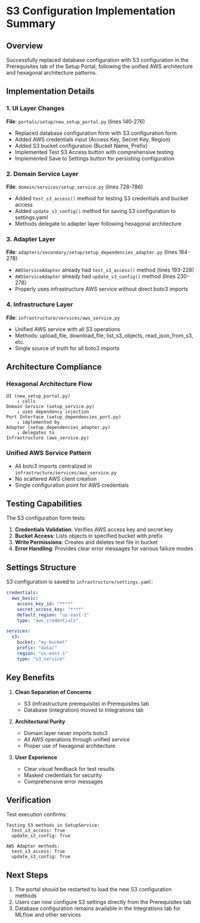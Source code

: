 # S3 Configuration Implementation Summary

## Overview
Successfully replaced database configuration with S3 configuration in the Prerequisites tab of the Setup Portal, following the unified AWS architecture and hexagonal architecture patterns.

## Implementation Details

### 1. UI Layer Changes
**File**: `portals/setup/new_setup_portal.py` (lines 140-276)
- Replaced database configuration form with S3 configuration form
- Added AWS credentials input (Access Key, Secret Key, Region)
- Added S3 bucket configuration (Bucket Name, Prefix)
- Implemented Test S3 Access button with comprehensive testing
- Implemented Save to Settings button for persisting configuration

### 2. Domain Service Layer
**File**: `domain/services/setup_service.py` (lines 728-786)
- Added `test_s3_access()` method for testing S3 credentials and bucket access
- Added `update_s3_config()` method for saving S3 configuration to settings.yaml
- Methods delegate to adapter layer following hexagonal architecture

### 3. Adapter Layer
**File**: `adapters/secondary/setup/setup_dependencies_adapter.py` (lines 164-278)
- `AWSServiceAdapter` already had `test_s3_access()` method (lines 193-228)
- `AWSServiceAdapter` already had `update_s3_config()` method (lines 230-278)
- Properly uses infrastructure AWS service without direct boto3 imports

### 4. Infrastructure Layer
**File**: `infrastructure/services/aws_service.py`
- Unified AWS service with all S3 operations
- Methods: upload_file, download_file, list_s3_objects, read_json_from_s3, etc.
- Single source of truth for all boto3 imports

## Architecture Compliance

### Hexagonal Architecture Flow
```
UI (new_setup_portal.py)
    ↓ calls
Domain Service (setup_service.py)
    ↓ uses dependency injection
Port Interface (setup_dependencies_port.py)
    ↓ implemented by
Adapter (setup_dependencies_adapter.py)
    ↓ delegates to
Infrastructure (aws_service.py)
```

### Unified AWS Service Pattern
- All boto3 imports centralized in `infrastructure/services/aws_service.py`
- No scattered AWS client creation
- Single configuration point for AWS credentials

## Testing Capabilities

The S3 configuration form tests:
1. **Credentials Validation**: Verifies AWS access key and secret key
2. **Bucket Access**: Lists objects in specified bucket with prefix
3. **Write Permissions**: Creates and deletes test file in bucket
4. **Error Handling**: Provides clear error messages for various failure modes

## Settings Structure

S3 configuration is saved to `infrastructure/settings.yaml`:
```yaml
credentials:
  aws_basic:
    access_key_id: "****"
    secret_access_key: "****"
    default_region: "us-east-1"
    type: "aws_credentials"

services:
  s3:
    bucket: "my-bucket"
    prefix: "data/"
    region: "us-east-1"
    type: "s3_service"
```

## Key Benefits

1. **Clean Separation of Concerns**
   - S3 (infrastructure prerequisite) in Prerequisites tab
   - Database (integration) moved to Integrations tab

2. **Architectural Purity**
   - Domain layer never imports boto3
   - All AWS operations through unified service
   - Proper use of hexagonal architecture

3. **User Experience**
   - Clear visual feedback for test results
   - Masked credentials for security
   - Comprehensive error messages

## Verification

Test execution confirms:
```
Testing S3 methods in SetupService:
  test_s3_access: True
  update_s3_config: True

AWS Adapter methods:
  test_s3_access: True
  update_s3_config: True
```

## Next Steps

1. The portal should be restarted to load the new S3 configuration methods
2. Users can now configure S3 settings directly from the Prerequisites tab
3. Database configuration remains available in the Integrations tab for MLflow and other services